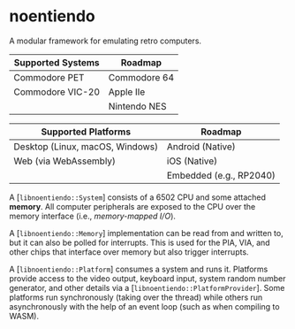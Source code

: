 # noentiendo

A modular framework for emulating retro computers.

| Supported Systems | Roadmap      |
| ----------------- | ------------ |
| Commodore PET     | Commodore 64 |
| Commodore VIC-20  | Apple IIe    |
|                   | Nintendo NES |

| Supported Platforms             | Roadmap                 |
| ------------------------------- | ----------------------- |
| Desktop (Linux, macOS, Windows) | Android (Native)        |
| Web (via WebAssembly)           | iOS (Native)            |
|                                 | Embedded (e.g., RP2040) |

A [`libnoentiendo::System`] consists of a 6502 CPU and some attached **memory**. All computer peripherals are exposed to the CPU over the memory interface (i.e., _memory-mapped I/O_).

A [`libnoentiendo::Memory`] implementation can be read from and written to, but it can also be polled for interrupts. This is used for the PIA, VIA, and other chips that interface over memory but also trigger interrupts.

A [`libnoentiendo::Platform`] consumes a system and runs it. Platforms provide access to the video output, keyboard input, system random number generator, and other details via a [`libnoentiendo::PlatformProvider`]. Some platforms run synchronously (taking over the thread) while others run asynchronously with the help of an event loop (such as when compiling to WASM).
